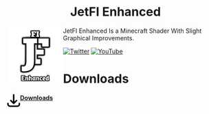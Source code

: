 <H1 align = "center"> JetFI Enhanced </H1>

<img src = "docs/pack_icon.png" align = "left" width = "130" height = "130" alt = "JetFI Enhanced Logo">

JetFI Enhanced Is a Minecraft Shader With Slight Graphical Improvements.

[![Twitter](https://img.shields.io/badge/Twitter-1DA1F2?style=for-the-badge&logo=twitter&logoColor=white)](https://twitter.com/NMcpe222)
[![YouTube](https://img.shields.io/badge/YouTube-red?style=for-the-badge&logo=youtube&logoColor=white)](https://youtube.com/@Aniky99?si=tzdEv7YPueup_1OX)

<H1 align = "left"> Downloads </H1>

<a href = https://workink.net/1SXW/lqojfwzl>
<img src = "docs/downloads.png" align = "left" width = "30" height = "30" alt = "Downloads"><strong>Downloads</strong>
</a>
